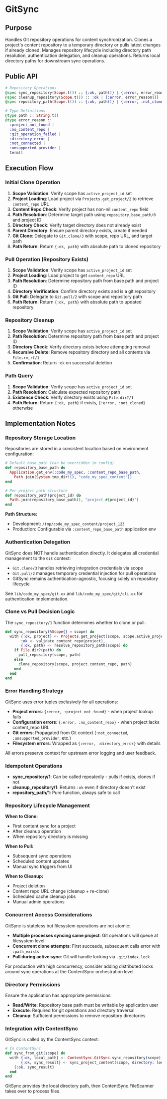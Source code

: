 # GitSync

## Purpose

Handles Git repository operations for content synchronization. Clones a project's content repository to a temporary directory or pulls latest changes if already cloned. Manages repository lifecycle including directory path resolution, authentication delegation, and cleanup operations. Returns local directory paths for downstream sync operations.

## Public API

```elixir
# Repository Operations
@spec sync_repository(Scope.t()) :: {:ok, path()} | {:error, error_reason()}
@spec cleanup_repository(Scope.t()) :: :ok | {:error, error_reason()}
@spec repository_path(Scope.t()) :: {:ok, path()} | {:error, :not_cloned}

# Type Definitions
@type path :: String.t()
@type error_reason ::
  :project_not_found |
  :no_content_repo |
  :git_operation_failed |
  :directory_error |
  :not_connected |
  :unsupported_provider |
  term()
```

## Execution Flow

### Initial Clone Operation

1. **Scope Validation**: Verify scope has `active_project_id` set
2. **Project Loading**: Load project via `Projects.get_project/2` to retrieve `content_repo` URL
3. **Content Repo Check**: Verify project has non-nil `content_repo` field
4. **Path Resolution**: Determine target path using `repository_base_path/0` and project ID
5. **Directory Check**: Verify target directory does not already exist
6. **Parent Directory**: Ensure parent directory exists, create if needed
7. **Git Clone**: Delegate to `Git.clone/3` with scope, repo URL, and target path
8. **Path Return**: Return `{:ok, path}` with absolute path to cloned repository

### Pull Operation (Repository Exists)

1. **Scope Validation**: Verify scope has `active_project_id` set
2. **Project Loading**: Load project to get `content_repo` URL
3. **Path Resolution**: Determine repository path from base path and project ID
4. **Directory Verification**: Confirm directory exists and is a git repository
5. **Git Pull**: Delegate to `Git.pull/2` with scope and repository path
6. **Path Return**: Return `{:ok, path}` with absolute path to updated repository

### Repository Cleanup

1. **Scope Validation**: Verify scope has `active_project_id` set
2. **Path Resolution**: Determine repository path from base path and project ID
3. **Directory Check**: Verify directory exists before attempting removal
4. **Recursive Delete**: Remove repository directory and all contents via `File.rm_rf/1`
5. **Confirmation**: Return `:ok` on successful deletion

### Path Query

1. **Scope Validation**: Verify scope has `active_project_id` set
2. **Path Resolution**: Calculate expected repository path
3. **Existence Check**: Verify directory exists using `File.dir?/1`
4. **Path Return**: Return `{:ok, path}` if exists, `{:error, :not_cloned}` otherwise

## Implementation Notes

### Repository Storage Location

Repositories are stored in a consistent location based on environment configuration:

```elixir
# Default base path (can be overridden in config)
def repository_base_path do
  Application.get_env(:code_my_spec, :content_repo_base_path,
    Path.join(System.tmp_dir!(), "code_my_spec_content"))
end

# Per-project path structure
def repository_path(project_id) do
  Path.join(repository_base_path(), "project_#{project_id}")
end
```

**Path Structure:**
- Development: `/tmp/code_my_spec_content/project_123`
- Production: Configurable via `:content_repo_base_path` application env

### Authentication Delegation

GitSync does NOT handle authentication directly. It delegates all credential management to the `Git` context:

- `Git.clone/3` handles retrieving integration credentials via scope
- `Git.pull/2` manages temporary credential injection for pull operations
- GitSync remains authentication-agnostic, focusing solely on repository lifecycle

See `lib/code_my_spec/git.ex` and `lib/code_my_spec/git/cli.ex` for authentication implementation.

### Clone vs Pull Decision Logic

The `sync_repository/1` function determines whether to clone or pull:

```elixir
def sync_repository(%Scope{} = scope) do
  with {:ok, project} <- Projects.get_project(scope, scope.active_project_id),
       :ok <- validate_content_repo(project),
       {:ok, path} <- resolve_repository_path(scope) do
    if File.dir?(path) do
      pull_repository(scope, path)
    else
      clone_repository(scope, project.content_repo, path)
    end
  end
end
```

### Error Handling Strategy

GitSync uses error tuples exclusively for all operations:

- **Project errors**: `{:error, :project_not_found}` - when project lookup fails
- **Configuration errors**: `{:error, :no_content_repo}` - when project lacks content_repo URL
- **Git errors**: Propagated from Git context (`:not_connected`, `:unsupported_provider`, etc.)
- **Filesystem errors**: Wrapped as `{:error, :directory_error}` with details

All errors preserve context for upstream error logging and user feedback.

### Idempotent Operations

- **sync_repository/1**: Can be called repeatedly - pulls if exists, clones if not
- **cleanup_repository/1**: Returns `:ok` even if directory doesn't exist
- **repository_path/1**: Pure function, always safe to call

### Repository Lifecycle Management

**When to Clone:**
- First content sync for a project
- After cleanup operation
- When repository directory is missing

**When to Pull:**
- Subsequent sync operations
- Scheduled content updates
- Manual sync triggers from UI

**When to Cleanup:**
- Project deletion
- Content repo URL change (cleanup + re-clone)
- Scheduled cache cleanup jobs
- Manual admin operations

### Concurrent Access Considerations

GitSync is stateless but filesystem operations are not atomic:

- **Multiple processes syncing same project**: Git operations will queue at filesystem level
- **Concurrent clone attempts**: First succeeds, subsequent calls error with `:path_exists`
- **Pull during active sync**: Git will handle locking via `.git/index.lock`

For production with high concurrency, consider adding distributed locks around sync operations at the ContentSync orchestration level.

### Directory Permissions

Ensure the application has appropriate permissions:

- **Read/Write**: Repository base path must be writable by application user
- **Execute**: Required for git operations and directory traversal
- **Cleanup**: Sufficient permissions to remove repository directories

### Integration with ContentSync

GitSync is called by the ContentSync context:

```elixir
# In ContentSync
def sync_from_git(scope) do
  with {:ok, local_path} <- ContentSync.GitSync.sync_repository(scope),
       {:ok, sync_result} <- sync_project_content(scope, directory: local_path) do
    {:ok, sync_result}
  end
end
```

GitSync provides the local directory path, then ContentSync.FileScanner takes over to process files.